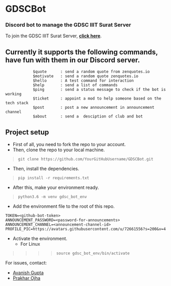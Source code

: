 # **GDSCBot**

### **Discord bot to manage the GDSC IIIT Surat Server**

To join the GDSC IIIT Surat Server, **[click here](https://discord.gg/bkkpEbS9xb)**.

## Currently it supports the following commands, have fun with them in our Discord server.

```
            $quote      : send a random quote from zenquotes.io
            $motivate   : send a random quote zenquotes.io
            $hello      : A test command for interaction
            $help       : send a list of commands
            $ping       : send a status message to check if the bot is working
            $ticket     : appoint a mod to help someone based on the tech stack
            $post       : post a new announcement in announcement channel
            $about      : send a  desciption of club and bot
```

## **Project setup**

- First of all, you need to fork the repo to your account.
- Then, clone the repo to your local machine.

> `git clone https://github.com/YourGitHubUsername/GDSCBot.git`

- Then, install the dependencies.

> `pip install -r requirements.txt`

- After this, make your environment ready.

> `python3.6 -m venv gdsc_bot_env`

- Add the environment file to the root of this repo.

```
TOKEN=<github-bot-token>
ANNOUNCEMENT_PASSWORD=<password-for-announcements>
ANNOUNCEMENT_CHANNEL=<announcement-channel-id>
PROFILE_PIC=https://avatars.githubusercontent.com/u/72661556?s=200&v=4
```

- Activate the environment.
  - For Linux

> > > > `source gdsc_bot_env/bin/activate`

For issues, contact:

- [Avanish Gupta](https://github.com/AvanishCodes)
- [Prakhar Ojha](https://github.com/prakhar728)
